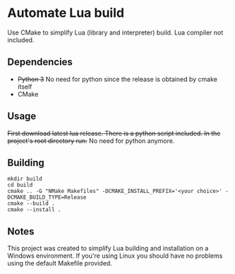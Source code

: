 # Automate Lua build
Use CMake to simplify Lua (library and interpreter) build. Lua compiler not included.

## Dependencies
- ~~Python 3~~ No need for python since the release is obtained by cmake itself
- CMake

## Usage
~~First download latest lua release. There is a python script included. In the project's root directory run:~~ No need for python anymore.
## Building
```shell
mkdir build
cd build
cmake .. -G "NMake Makefiles" -DCMAKE_INSTALL_PREFIX='<your choice>' -DCMAKE_BUILD_TYPE=Release
cmake --build .
cmake --install .
```

## Notes
This project was created to simplify Lua building and installation on a Windows environment. If you're using Linux you should have no problems using the default Makefile provided.